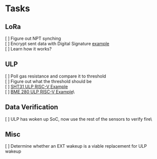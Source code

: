 # Tasks
## LoRa
[ ] Figure out NPT synching\
[ ] Encrypt sent data with Digital Signature [example](https://github.com/espressif/esp-idf/blob/5b11895700/examples/protocols/mqtt/ssl_ds/README.md)\
[ ] Learn how it works?

## ULP
[ ] Poll gas resistance and compare it to threshold\
[ ] Figure out what the threshold should be\
[ ] [SHT31 ULP RISC-V Example](https://github.com/bw38/esp32s2_examples/blob/4b3270954448f41de7a48d246e070044fe03465c/riscv_sht31/main/ulp/riscv_sht31.c)\
[ ] [BME 280 ULP RISC-V Example](https://github.com/bw38/esp32s2_examples/tree/4b3270954448f41de7a48d246e070044fe03465c/riscv_bme280)\


## Data Verification
[ ] ULP has woken up SoC, now use the rest of the sensors to verify fire\

## Misc
[ ] Determine whether an EXT wakeup is a viable replacement for ULP wakeup
